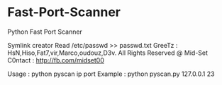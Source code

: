 # Fast-Port-Scanner
Python Fast Port Scanner 

Symlink creator
Read /etc/passwd >> passwd.txt
GreeTz : HsN,Hiso,Fat7,vir,Marco,oudouz,D3v.
All Rights Reserved @ Mid-Set
C0ntact : http://fb.com/midset00

Usage : python pyscan ip port
Example : python pyscan.py 127.0.0.1 23
